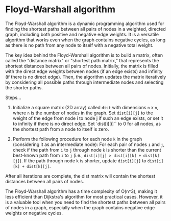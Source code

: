 # Floyd-Warshall algorithm

The Floyd-Warshall algorithm is a dynamic programming algorithm used for finding the shortest paths between all pairs of nodes in a weighted, directed graph, including both positive and negative edge weights. It is a versatile algorithm that works even when the graph contains negative cycles, as long as there is no path from any node to itself with a negative total weight.

The key idea behind the Floyd-Warshall algorithm is to build a matrix, often called the "distance matrix" or "shortest path matrix," that represents the shortest distances between all pairs of nodes. Initially, the matrix is filled with the direct edge weights between nodes (if an edge exists) and infinity (if there is no direct edge). Then, the algorithm updates the matrix iteratively by considering all possible paths through intermediate nodes and selecting the shorter paths.

Steps…

1. Initialize a square matrix (2D array) called `dist` with dimensions `n` x `n`, where `n` is the number of nodes in the graph. Set `dist[i][j]` to the weight of the edge from node i to node j if such an edge exists, or set it to infinity if there is no direct edge. Set `dist[i][i]`` to 0 for all nodes, as the shortest path from a node to itself is zero.

2. Perform the following procedure for each node `k` in the graph (considering it as an intermediate node): For each pair of nodes `i` and `j`, check if the path from `i` to `j` through node `k` is shorter than the current best-known path from `i` to `j` (i.e., `dist[i][j] > dist[i][k] + dist[k][j]`). If the path through node k is shorter, update `dist[i][j]` to `dist[i][k] + dist[k][j]`.

After all iterations are complete, the dist matrix will contain the shortest distances between all pairs of nodes.

The Floyd-Warshall algorithm has a time complexity of O(n^3), making it less efficient than Dijkstra's algorithm for most practical cases. However, it is a valuable tool when you need to find the shortest paths between all pairs of nodes in a graph, especially when the graph contains negative edge weights or negative cycles.
